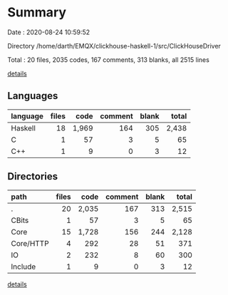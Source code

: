 # Summary

Date : 2020-08-24 10:59:52

Directory /home/darth/EMQX/clickhouse-haskell-1/src/ClickHouseDriver

Total : 20 files,  2035 codes, 167 comments, 313 blanks, all 2515 lines

[details](details.md)

## Languages
| language | files | code | comment | blank | total |
| :--- | ---: | ---: | ---: | ---: | ---: |
| Haskell | 18 | 1,969 | 164 | 305 | 2,438 |
| C | 1 | 57 | 3 | 5 | 65 |
| C++ | 1 | 9 | 0 | 3 | 12 |

## Directories
| path | files | code | comment | blank | total |
| :--- | ---: | ---: | ---: | ---: | ---: |
| . | 20 | 2,035 | 167 | 313 | 2,515 |
| CBits | 1 | 57 | 3 | 5 | 65 |
| Core | 15 | 1,728 | 156 | 244 | 2,128 |
| Core/HTTP | 4 | 292 | 28 | 51 | 371 |
| IO | 2 | 232 | 8 | 60 | 300 |
| Include | 1 | 9 | 0 | 3 | 12 |

[details](details.md)